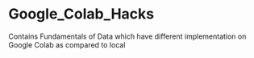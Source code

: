 # Google_Colab_Hacks
Contains Fundamentals of Data which have different implementation on Google Colab as compared to local
